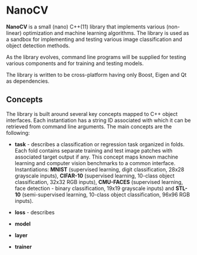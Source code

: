 # NanoCV

**NanoCV** is a small (nano) C++(11) library that implements various (non-linear) optimization and machine learning algorithms. The library is used as a sandbox for implementing and testing various image classification and object detection methods.

As the library evolves, command line programs will be supplied for testing various components and for training and testing models.

The library is written to be cross-platform having only Boost, Eigen and Qt as dependencies.

## Concepts

The library is built around several key concepts mapped to C++ object interfaces. Each instantiation has a string ID associated with which it can be retrieved 
from command line arguments. The main concepts are the following:

* **task** - describes a classification or regression task organized in folds. Each fold contains separate training and test image patches with associated target 
output if any. This concept maps known machine learning and computer vision benchmarks to a common interface. Instantiations: **MNIST** (supervised learning, digit 
classification, 28x28 grayscale inputs), **CIFAR-10** (supervised learning, 10-class object classification, 32x32 RGB inputs), **CMU-FACES** (supervised learning, 
face detection - binary classification, 19x19 grayscale inputs) and **STL-10** (semi-supervised learning, 10-class object classification, 96x96 RGB inputs).

* **loss** - describes 

* **model**

* **layer**

* **trainer**


 
